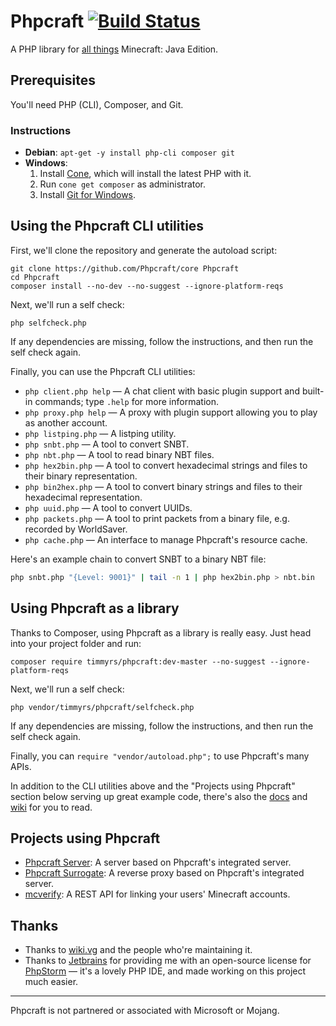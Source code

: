 # Phpcraft [![Build Status](https://travis-ci.org/Phpcraft/core.svg?branch=master)](https://travis-ci.org/Phpcraft/core)

A PHP library for [all things](https://phpcraft.de/docs/inherits.html) Minecraft: Java Edition.

## Prerequisites

You'll need PHP (CLI), Composer, and Git.

### Instructions

- **Debian**: `apt-get -y install php-cli composer git`
- **Windows**:
  1. Install [Cone](https://getcone.org), which will install the latest PHP with it.
  2. Run `cone get composer` as administrator.
  3. Install [Git for Windows](https://git-scm.com/download/win).

## Using the Phpcraft CLI utilities

First, we'll clone the repository and generate the autoload script:

    git clone https://github.com/Phpcraft/core Phpcraft
    cd Phpcraft
    composer install --no-dev --no-suggest --ignore-platform-reqs

Next, we'll run a self check:

    php selfcheck.php

If any dependencies are missing, follow the instructions, and then run the self check again.

Finally, you can use the Phpcraft CLI utilities:

- `php client.php help` — A chat client with basic plugin support and built-in commands; type `.help` for more information.
- `php proxy.php help` — A proxy with plugin support allowing you to play as another account.
- `php listping.php` — A listping utility.
- `php snbt.php` — A tool to convert SNBT.
- `php nbt.php` — A tool to read binary NBT files.
- `php hex2bin.php` — A tool to convert hexadecimal strings and files to their binary representation.
- `php bin2hex.php` — A tool to convert binary strings and files to their hexadecimal representation.
- `php uuid.php` — A tool to convert UUIDs.
- `php packets.php` — A tool to print packets from a binary file, e.g. recorded by WorldSaver.
- `php cache.php` — An interface to manage Phpcraft's resource cache.

Here's an example chain to convert SNBT to a binary NBT file:

```Bash
php snbt.php "{Level: 9001}" | tail -n 1 | php hex2bin.php > nbt.bin
```

## Using Phpcraft as a library

Thanks to Composer, using Phpcraft as a library is really easy. Just head into your project folder and run:

    composer require timmyrs/phpcraft:dev-master --no-suggest --ignore-platform-reqs

Next, we'll run a self check:

    php vendor/timmyrs/phpcraft/selfcheck.php

If any dependencies are missing, follow the instructions, and then run the self check again.

Finally, you can `require "vendor/autoload.php";` to use Phpcraft's many APIs.

In addition to the CLI utilities above and the "Projects using Phpcraft" section below serving up great example code, there's also the [docs](https://phpcraft.de/docs/index.html) and [wiki](https://github.com/timmyrs/Phpcraft/wiki) for you to read.

## Projects using Phpcraft

- [Phpcraft Server](https://github.com/Phpcraft/server): A server based on Phpcraft's integrated server.
- [Phpcraft Surrogate](https://github.com/Phpcraft/surrogate): A reverse proxy based on Phpcraft's integrated server.
- [mcverify](https://github.com/timmyRS/mcverify): A REST API for linking your users' Minecraft accounts.

## Thanks

- Thanks to [wiki.vg](https://wiki.vg/) and the people who're maintaining it.
- Thanks to [Jetbrains](https://www.jetbrains.com/?from=Phpcraft) for providing me with an open-source license for [PhpStorm](https://www.jetbrains.com/phpstorm/?from=Phpcraft) — it's a lovely PHP IDE, and made working on this project much easier.

---

Phpcraft is not partnered or associated with Microsoft or Mojang.
